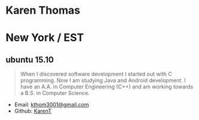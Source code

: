 # Karen Thomas

# New York / EST

## ubuntu 15.10

> When I discovered software development I started out with C programming.
> Now I am studying Java and Android development.
> I have an A.A. in Computer Engineering (C++) and am working towards a B.S. in Computer Science.


* Email: kthom3001@gmail.com
* Github: [KarenT](https://github.com/314159265359)